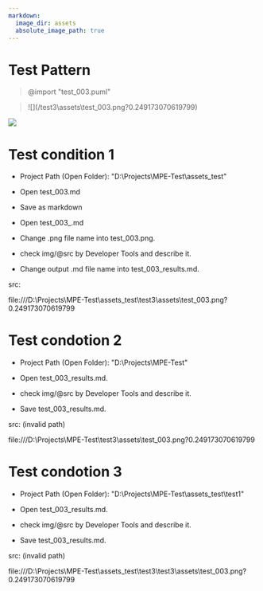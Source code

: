 ```yaml
---
markdown:
  image_dir: assets
  absolute_image_path: true
---
```


# Test Pattern

> @import "test_003.puml"

> \!\[](/test3\assets\test_003.png?0.249173070619799)

![](/test3\assets\test_003.png?0.249173070619799)

# Test condition 1

* Project Path (Open Folder): "D:\\Projects\\MPE-Test\\assets_test"

* Open test_003.md

* Save as markdown

* Open test_003_.md

* Change .png file name into test_003.png.

* check img/@src by Developer Tools and describe it.

* Change output .md file name into test_003_results.md.

src:

file:///D:\\Projects\\MPE-Test\\assets_test\\test3\\assets\\test_003.png?0.249173070619799

# Test condotion 2

* Project Path (Open Folder): "D:\\Projects\\MPE-Test"

* Open test_003_results.md.

* check img/@src by Developer Tools and describe it.

* Save test_003_results.md.

src: (invalid path)

file:///D:\\Projects\\MPE-Test\\test3\\assets\\test_003.png?0.249173070619799

# Test condotion 3

* Project Path (Open Folder): "D:\\Projects\\MPE-Test\\assets_test\\test1"

* Open test_003_results.md.

* check img/@src by Developer Tools and describe it.

* Save test_003_results.md.

src: (invalid path)

file:///D:\\Projects\\MPE-Test\\assets_test\\test3\\test3\\assets\\test_003.png?0.249173070619799
